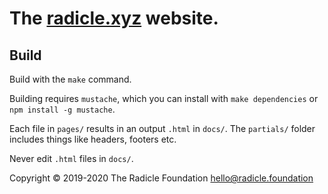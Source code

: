 # The [radicle.xyz](https://radicle.xyz) website.

## Build

Build with the `make` command.

Building requires `mustache`, which you can install with `make dependencies` or
`npm install -g mustache`.

Each file in `pages/` results in an output `.html` in `docs/`.
The `partials/` folder includes things like headers, footers etc.

Never edit `.html` files in `docs/`.

Copyright © 2019-2020 The Radicle Foundation <hello@radicle.foundation>
